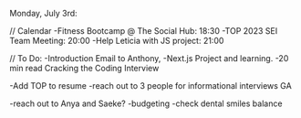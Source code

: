 Monday, July 3rd:


// Calendar
-Fitness Bootcamp @ The Social Hub:   18:30
-TOP 2023 SEI Team Meeting:           20:00
-Help Leticia with JS project:        21:00


// To Do:
-Introduction Email to Anthony,
-Next.js Project and learning.
-20 min read Cracking the Coding Interview

-Add TOP to resume
-reach out to 3 people for informational interviews GA

-reach out to Anya and Saeke?
-budgeting
-check dental smiles balance

